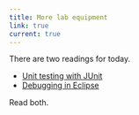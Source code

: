 ```yaml
---
title: More lab equipment
link: true
current: true
---
```

There are two readings for today.

* [Unit testing with JUnit](/readings/unit-testing)
* [Debugging in Eclipse](/readings/debugging)

Read both.

